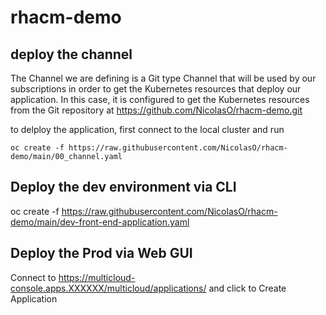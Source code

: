 # rhacm-demo

## deploy the channel
 The Channel we are defining is a Git type Channel that will be used by our subscriptions in order to get the Kubernetes resources that deploy our application.
In this case, it is configured to get the Kubernetes resources from the Git repository at
https://github.com/NicolasO/rhacm-demo.git

to delploy the application, first connect to the local cluster and run 
```
oc create -f https://raw.githubusercontent.com/NicolasO/rhacm-demo/main/00_channel.yaml
```

## Deploy the dev environment via CLI 
oc create -f https://raw.githubusercontent.com/NicolasO/rhacm-demo/main/dev-front-end-application.yaml

## Deploy the Prod via Web GUI

Connect to https://multicloud-console.apps.XXXXXX/multicloud/applications/
and click to Create Application


